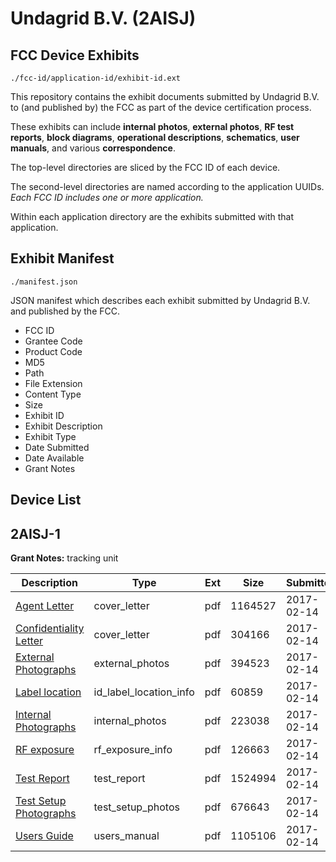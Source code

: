 # Undagrid B.V. (2AISJ)
## FCC Device Exhibits

```
./fcc-id/application-id/exhibit-id.ext
```

This repository contains the exhibit documents submitted by Undagrid B.V. to (and published by) the FCC as part of the device certification process.

These exhibits can include **internal photos**, **external photos**, **RF test reports**, **block diagrams**, **operational descriptions**, **schematics**, **user manuals**, and various **correspondence**.

The top-level directories are sliced by the FCC ID of each device.

The second-level directories are named according to the application UUIDs. *Each FCC ID includes one or more application.*

Within each application directory are the exhibits submitted with that application. 

## Exhibit Manifest

```
./manifest.json
```

JSON manifest which describes each exhibit submitted by Undagrid B.V. and published by the FCC.

- FCC ID
- Grantee Code
- Product Code
- MD5
- Path
- File Extension
- Content Type
- Size
- Exhibit ID
- Exhibit Description
- Exhibit Type
- Date Submitted
- Date Available
- Grant Notes

## Device List
## 2AISJ-1
**Grant Notes:** tracking unit

| Description | Type | Ext | Size | Submitted | Available |
| ----------- | ---- | --- | ---- | --------- | --------- |
| [Agent Letter](2AISJ-1/babf50688e5b49da00316e6521b7439c/3282711.pdf) | cover_letter | pdf | 1164527 | 2017-02-14 | 2017-02-14 |
| [Confidentiality Letter](2AISJ-1/babf50688e5b49da00316e6521b7439c/3282712.pdf) | cover_letter | pdf | 304166 | 2017-02-14 | 2017-02-14 |
| [External Photographs](2AISJ-1/babf50688e5b49da00316e6521b7439c/3282708.pdf) | external_photos | pdf | 394523 | 2017-02-14 | 2017-05-15 |
| [Label location](2AISJ-1/babf50688e5b49da00316e6521b7439c/3282714.pdf) | id_label_location_info | pdf | 60859 | 2017-02-14 | 2017-02-14 |
| [Internal Photographs](2AISJ-1/babf50688e5b49da00316e6521b7439c/3282709.pdf) | internal_photos | pdf | 223038 | 2017-02-14 | 2017-05-15 |
| [RF exposure](2AISJ-1/babf50688e5b49da00316e6521b7439c/3282715.pdf) | rf_exposure_info | pdf | 126663 | 2017-02-14 | 2017-02-14 |
| [Test Report](2AISJ-1/babf50688e5b49da00316e6521b7439c/3282713.pdf) | test_report | pdf | 1524994 | 2017-02-14 | 2017-02-14 |
| [Test Setup Photographs](2AISJ-1/babf50688e5b49da00316e6521b7439c/3282707.pdf) | test_setup_photos | pdf | 676643 | 2017-02-14 | 2017-05-15 |
| [Users Guide](2AISJ-1/babf50688e5b49da00316e6521b7439c/3282710.pdf) | users_manual | pdf | 1105106 | 2017-02-14 | 2017-05-15 |
